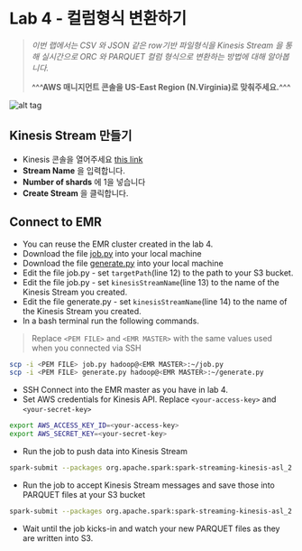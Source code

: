 # Lab 4 - 컬럼형식 변환하기

>*이번 랩에서는 CSV 와 JSON 같은 row기반 파일형식을 Kinesis Stream 을 통해 실시간으로 ORC 와 PARQUET 컬럼 형식으로 변환하는 방법에 대해 알아봅니다.*
>
>**^^^AWS 매니지먼트 콘솔을 US-East Region (N.Virginia)로 맞춰주세요.^^^**

![alt tag](../images/region.png)

## Kinesis Stream 만들기

- Kinesis 콘솔을 열어주세요 [this link](https://console.aws.amazon.com/kinesis/home?region=us-east-1#/streams/create)
- **Stream Name** 을 입력합니다.
- **Number of shards** 에 1을 넣습니다
- **Create Stream** 을 클릭합니다.

## Connect to EMR

- You can reuse the EMR cluster created in the lab 4.
- Download the file [job.py](../streaming/job.py) into your local machine
- Download the file [generate.py](../streaming/generate.py) into your local machine
- Edit the file job.py - set `targetPath`(line 12) to the path to your S3 bucket.
- Edit the file job.py - set `kinesisStreamName`(line 13) to the name of the Kinesis Stream you created.
- Edit the file generate.py - set `kinesisStreamName`(line 14) to the name of the Kinesis Stream you created.
- In a bash terminal run the following commands.

>Replace `<PEM FILE>` and `<EMR MASTER>` with the same values used when you connected via SSH

```bash
scp -i <PEM FILE> job.py hadoop@<EMR MASTER>:~/job.py
scp -i <PEM FILE> generate.py hadoop@<EMR MASTER>:~/generate.py
```

- SSH Connect into the EMR master as you have in lab 4.
- Set AWS credentials for Kinesis API. Replace `<your-access-key>` and `<your-secret-key>`

```bash
export AWS_ACCESS_KEY_ID=<your-access-key>
export AWS_SECRET_KEY=<your-secret-key>
```

- Run the job to push data into Kinesis Stream

```bash
spark-submit --packages org.apache.spark:spark-streaming-kinesis-asl_2.11:2.1.0 generate.py
```

- Run the job to accept Kinesis Stream messages and save those into PARQUET files at your S3 bucket

```bash
spark-submit --packages org.apache.spark:spark-streaming-kinesis-asl_2.11:2.1.0 job.py
```

- Wait until the job kicks-in and watch your new PARQUET files as they are written into S3.
